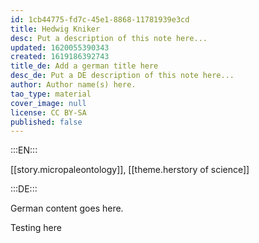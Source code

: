 ```yaml
---
id: 1cb44775-fd7c-45e1-8868-11781939e3cd
title: Hedwig Kniker
desc: Put a description of this note here...
updated: 1620055390343
created: 1619186392743
title_de: Add a german title here
desc_de: Put a DE description of this note here...
author: Author name(s) here.
tao_type: material
cover_image: null
license: CC BY-SA
published: false
---
```


:::EN:::

[[story.micropaleontology]], [[theme.herstory of science]]

:::DE:::

German content goes here.

Testing here
